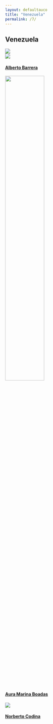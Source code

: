 ```yaml
---
layout: defaultauco
title: "Venezuela"
permalink: /7/
---
```

<div class="container-0">
    <div class="container-title">
        <span class="country"><h2>Venezuela</h2></span>
        <div class="photo-co">
          <img src="https://www.worldatlas.com/r/w960-q80/upload/75/ee/0e/ve-01.png" >
    </div>
</div>
<!-- partial:index.partial.html -->
<div class="container">
  <div class="timeline clearfix">
  <div class="vertical-line">
 <div id="post-1" class="vesti-col timeline-post">
      <div class="vesti-content-wrapper">
        <div class="photo">
          <img src="https://www.cesarmiguelrondon.com/wp-content/uploads/2014/08/Alberto-Barrera2.jpg">
          <div class="vesti-date-wrapper">
            <div class="vesti-date">
            </div>
          </div>
        </div>
        <div class="vesti-desc">
          <a class="desc-a" href="#">
            <h4><a href="/abarrera">Alberto Barrera</a></h4>
          </a>
        </div>
      </div>
    </div>
    <div id="post-2" class="vesti-col timeline-post">
   <div class="vesti-content-wrapper">
     <div class="photo">
       <img src="https://cdch.ucv.ve/wp-content/uploads/2017/04/img-20170417-wa0001.jpg" width="50%" height="50%">
       <div class="vesti-date-wrapper">
         <div class="vesti-date">
         </div>
       </div>
     </div>
     <div class="vesti-desc">
       <a class="desc-a" href="#">
         <h4><a href="/aboadas">Aura Marina Boadas</a></h4>
       </a>
     </div>
   </div>
 </div>
  <div id="post-3" class="vesti-col timeline-post">
   <div class="vesti-content-wrapper">
     <div class="photo">
       <img src="http://www.ecured.cu/images/8/84/Codina.jpg
       ">
       <div class="vesti-date-wrapper">
         <div class="vesti-date">
         </div>
       </div>
     </div>
     <div class="vesti-desc">
       <a class="desc-a" href="#">
         <h4><a href="/ncodina">Norberto Codina</a></h4>
       </a>
     </div>
   </div>
 </div>


<!-- partial -->
